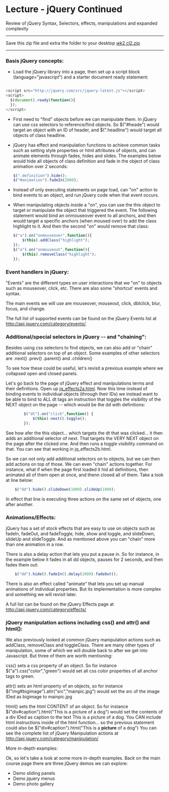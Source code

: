 Lecture - jQuery Continued
========
Review of jQuery Syntax, Selectors, effects, manipulations and expanded complexity

******************
Save this zip file and extra the folder to your desktop
[wk2 cl2.zip](http://wr.gs/1401301bwk2cl2)

******************

### Basis jQuery concepts:

*	Load the jQuery library into a page, then set up a script block (language="javascript") and a starter document ready statement:

  ```js

  <script src="http://jquery.com/src/jquery-latest.js"></script>
  <script>
    $(document).ready(function(){
    });
  </script>
  
  ```
*	First need to "find" objects before we can manipulate them. In jQuery can use css selectors to reference/find objects. So $("#heade") would target an object with an ID of header, and $(".headline") would target all objects of class headline. 
 
*	jQuery has effect and manipulation functions to achieve common tasks such as setting style properties or html attributes of objects, and can animate elements through fades, hides and slides. The examples below would hide all objects of class definition and fade in the object of class animation over 2 seconds:

	```js
	$(".definition").hide();
 	$("#animation").fadeIn(2000);  
 	```
 	
*	Instead of only executing statements on page load, can "on" action to bind events to an object, and run jQuery code when that event occurs.
 
*	When manipulating objects inside a "on", you can use the this object to target or manipulate the object that triggered the event. The following statement would bind an onmouseover event to all anchors, and then would target a specific anchors (when moused over) to add the class highlight to it. And then the second "on" would remove that class:
   
	```js
	$("a").on("onmouseover",function(){
		$(this).addClass("highlight");
	});
	$("a").on("onmouseout",function(){
		$(this).removeClass("highlight");
	});
	```
 
 

### Event handlers in jQuery:

"Events" are the different types on user interactions that we "on" to objects such as mouseover, click, etc. There are also some "shortcut' events and syntax.

The main events we will use are mouseover, mouseout, click, dblclick, blur, focus, and change.

The full list of supported events can be found on the jQuery Events list at http://api.jquery.com/category/events/.


### Additional/special selectors in jQuery -- and "chaining":

Besides using css selectors to find objects, we can also add or "chain" additional selectors on top of an object. Some examples of other selectors are .next() .prev() .parent() and .children()

To see how these could be useful, let's revisit a previous example where we collapsed open and closed panels.

Let's go back to the page of jQuery effect and manipulations terms and their definitions. Open up [jq_effects2a.html](http://webdev.usc.edu/itp301/lecture_examples/jq_effects2a.html). Now this time instead of binding events to individual objects (through their IDs) we instead want to be able to bind to ALL dt tags an instruction that toggles the visibility of the NEXT object on the page -- which would be the dd with definitions:

```js
		$("dt").on("click",function() {
			$(this).next().toggle();
		});
```
See how afer the this object... which targets the dt that was clicked... it then adds an additional selector of next. That targets the VERY NEXT object on the page after the clicked one. And then runs a toggle visibility command on that. You can see that working in jq_effects2b.html.

So we can not only add additional selectors on to objects, but we can then add actions on top of those. We can even "chain" actions together. For instance, what if when the page first loaded it hid all definitions, then animated all of them open at once, and thenn closed all of them. Take a look at line below:

```js
	$("dd").hide().slideDown(1000).slideUp(1000);
```
	
In effect that line is executing three actions on the same set of objects, one after another.

 
### Animations/Effects:

jQuery has a set of stock effects that are easy to use on objects such as fadeIn, fadeOut, and fadeToggle, hide, show and toggle, and slideDown, slideUp and slideToggle. And as mentioned above you can "chain" more than one animation in a row.

There is also a delay action that lets you put a pause in. So for instance, in the example below it fades in all dd objects, pauses for 2 seconds, and then fades them out:

```js
	$("dd").hide().fadeIn().delay(2000).fadeOut();
```
	
There is also an effect called "animate" that lets you set up manual animations of individual properties. But its implementation is more complex and something we will revisit later.

A full list can be found on the jQuery Effects page at http://api.jquery.com/category/effects/

 

### jQuery manipulation actions including css() and attr() and html():

We also previously looked at common jQuery manipulation actions such as addClass, removeClass and toggleClass. There are many other types of manipulation, some of which we will double back to after we get into Javascript. But three of them are worth mentioning:

css() sets a css property of an object. So for instance $("a").css("color","green") would set all css color properties of all anchor tags to green.
 
attr() sets an html property of an objects, so for instance $("img#bigimage").attr("src","mainpic.jpg") would set the src of the image IDed as bigimage to mainpic.jpg
 
html() sets the html CONTENT of an object. So for instance $("div#caption").html("This is a picture of a dog") would set the contents of a div IDed as caption to the text This is a picture of a dog. You CAN include html instructions inside of the html function... so the previous statement could also be $("div#caption").html("This is a <strong>picture</strong> of a dog")
You can see the complete list of jQuery Manipulation actions at http://api.jquery.com/category/manipulation/

  

More in-depth examples:

Ok, so let's take a look at some more in-depth examples. Back on the main course page there are three jQuery demos we can explore:
*	Demo sliding panels
*	Demo jquery menus
*	Demo photo gallery
